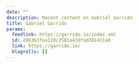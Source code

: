 ```yaml
---
date: ""
description: Recent content on Gabriel Garrido
title: Gabriel Garrido
params:
  feedlink: https://garrido.io/index.xml
  id: 28b363fea120c2581a43dfad381421a0
  link: https://garrido.io/
  blogrolls: []
---
```

